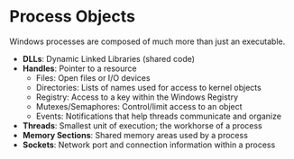 # Process Objects

Windows processes are composed of much more than just an executable.

- **DLLs**: Dynamic Linked Libraries (shared code)
- **Handles**: Pointer to a resource
  - Files: Open files or I/O devices
  - Directories: Lists of names used for access to kernel objects
  - Registry: Access to a key within the Windows Registry
  - Mutexes/Semaphores: Control/limit access to an object
  - Events: Notifications that help threads communicate and organize
- **Threads**: Smallest unit of execution; the workhorse of a process
- **Memory Sections**: Shared memory areas used by a process
- **Sockets**: Network port and connection information within a process

